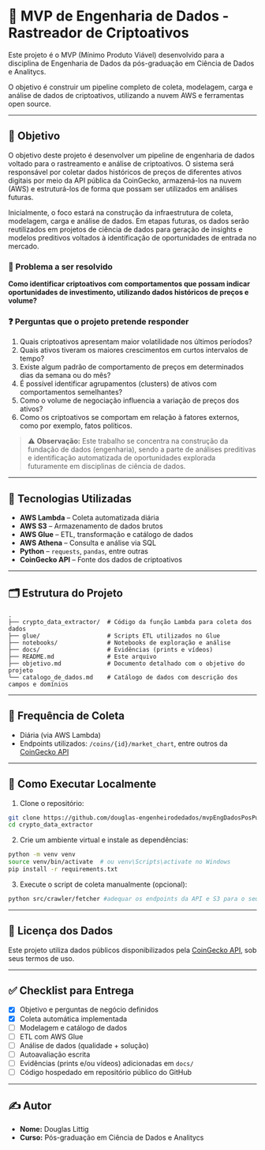# 🔗 MVP de Engenharia de Dados - Rastreador de Criptoativos

Este projeto é o MVP (Mínimo Produto Viável) desenvolvido para a disciplina de Engenharia de Dados da pós-graduação em Ciência de Dados e Analitycs.

O objetivo é construir um pipeline completo de coleta, modelagem, carga e análise de dados de criptoativos, utilizando a nuvem AWS e ferramentas open source.

---

## 🚀 Objetivo

O objetivo deste projeto é desenvolver um pipeline de engenharia de dados voltado para o rastreamento e análise de criptoativos. O sistema será responsável por coletar dados históricos de preços de diferentes ativos digitais por meio da API pública da CoinGecko, armazená-los na nuvem (AWS) e estruturá-los de forma que possam ser utilizados em análises futuras.

Inicialmente, o foco estará na construção da infraestrutura de coleta, modelagem, carga e análise de dados. Em etapas futuras, os dados serão reutilizados em projetos de ciência de dados para geração de insights e modelos preditivos voltados à identificação de oportunidades de entrada no mercado.

### 🎯 Problema a ser resolvido

**Como identificar criptoativos com comportamentos que possam indicar oportunidades de investimento, utilizando dados históricos de preços e volume?**

### ❓ Perguntas que o projeto pretende responder

1. Quais criptoativos apresentam maior volatilidade nos últimos períodos?
2. Quais ativos tiveram os maiores crescimentos em curtos intervalos de tempo?
3. Existe algum padrão de comportamento de preços em determinados dias da semana ou do mês?
4. É possível identificar agrupamentos (clusters) de ativos com comportamentos semelhantes?
5. Como o volume de negociação influencia a variação de preços dos ativos?
6. Como os criptoativos se comportam em relação à fatores externos, como por exemplo, fatos políticos.

> ⚠️ **Observação:** Este trabalho se concentra na construção da fundação de dados (engenharia), sendo a parte de análises preditivas e identificação automatizada de oportunidades explorada futuramente em disciplinas de ciência de dados.

---

## 🔧 Tecnologias Utilizadas

- **AWS Lambda** – Coleta automatizada diária
- **AWS S3** – Armazenamento de dados brutos
- **AWS Glue** – ETL, transformação e catálogo de dados
- **AWS Athena** – Consulta e análise via SQL
- **Python** – `requests`, `pandas`, entre outras
- **CoinGecko API** – Fonte dos dados de criptoativos

---

## 🗂️ Estrutura do Projeto

```plaintext
.
├── crypto_data_extractor/  # Código da função Lambda para coleta dos dados
├── glue/                   # Scripts ETL utilizados no Glue
├── notebooks/              # Notebooks de exploração e análise
├── docs/                   # Evidências (prints e vídeos)
├── README.md               # Este arquivo
├── objetivo.md             # Documento detalhado com o objetivo do projeto
└── catalogo_de_dados.md    # Catálogo de dados com descrição dos campos e domínios
```

---

## 📅 Frequência de Coleta

- Diária (via AWS Lambda)
- Endpoints utilizados: `/coins/{id}/market_chart`, entre outros da [CoinGecko API](https://www.coingecko.com/en/api)

---

## 🧪 Como Executar Localmente

1. Clone o repositório:

```bash
git clone https://github.com/douglas-engenheirodedados/mvpEngDadosPosPuc
cd crypto_data_extractor
```

2. Crie um ambiente virtual e instale as dependências:

```bash
python -m venv venv
source venv/bin/activate  # ou venv\Scripts\activate no Windows
pip install -r requirements.txt
```

3. Execute o script de coleta manualmente (opcional):

```bash
python src/crawler/fetcher #adequar os endpoints da API e S3 para o seu contexto.
```

---

## 🧾 Licença dos Dados

Este projeto utiliza dados públicos disponibilizados pela [CoinGecko API](https://www.coingecko.com/en/api), sob seus termos de uso.

---

## ✅ Checklist para Entrega

- [x] Objetivo e perguntas de negócio definidos
- [x] Coleta automática implementada
- [ ] Modelagem e catálogo de dados
- [ ] ETL com AWS Glue
- [ ] Análise de dados (qualidade + solução)
- [ ] Autoavaliação escrita
- [ ] Evidências (prints e/ou vídeos) adicionadas em `docs/`
- [ ] Código hospedado em repositório público do GitHub

---

## ✍️ Autor

- **Nome:** Douglas Littig
- **Curso:** Pós-graduação em Ciência de Dados e Analitycs